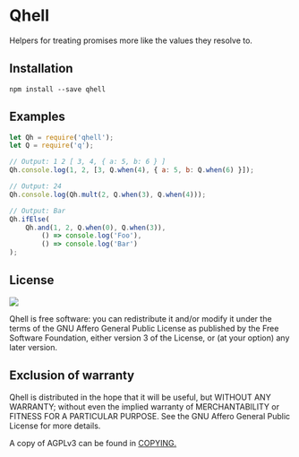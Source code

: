 # Qhell

Helpers for treating promises more like the values they resolve to.

## Installation

    npm install --save qhell

## Examples

```js
let Qh = require('qhell');
let Q = require('q');

// Output: 1 2 [ 3, 4, { a: 5, b: 6 } ]
Qh.console.log(1, 2, [3, Q.when(4), { a: 5, b: Q.when(6) }]);

// Output: 24
Qh.console.log(Qh.mult(2, Q.when(3), Q.when(4)));

// Output: Bar
Qh.ifElse(
    Qh.and(1, 2, Q.when(0), Q.when(3)),
        () => console.log('Foo'),
        () => console.log('Bar')
);
```

## License

![](https://www.gnu.org/graphics/agplv3-155x51.png)

Qhell is free software: you can redistribute it and/or modify it under the terms of the GNU Affero General Public License as published by the Free Software Foundation, either version 3 of the License, or (at your option) any later version.

## Exclusion of warranty

Qhell is distributed in the hope that it will be useful, but WITHOUT ANY WARRANTY; without even the implied warranty of MERCHANTABILITY or FITNESS FOR A PARTICULAR PURPOSE. See the GNU Affero General Public License for more details.

A copy of AGPLv3 can be found in [COPYING.](COPYING)
